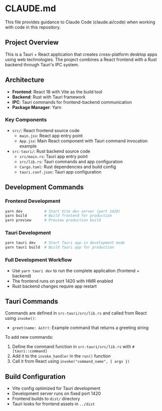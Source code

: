 # CLAUDE.md

This file provides guidance to Claude Code (claude.ai/code) when working with code in this repository.

## Project Overview

This is a Tauri + React application that creates cross-platform desktop apps using web technologies. The project combines a React frontend with a Rust backend through Tauri's IPC system.

## Architecture

- **Frontend**: React 18 with Vite as the build tool
- **Backend**: Rust with Tauri framework
- **IPC**: Tauri commands for frontend-backend communication
- **Package Manager**: Yarn

### Key Components

- `src/`: React frontend source code
  - `main.jsx`: React app entry point
  - `App.jsx`: Main React component with Tauri command invocation example
- `src-tauri/`: Rust backend source code
  - `src/main.rs`: Tauri app entry point
  - `src/lib.rs`: Tauri commands and app configuration
  - `Cargo.toml`: Rust dependencies and build config
  - `tauri.conf.json`: Tauri app configuration

## Development Commands

### Frontend Development
```bash
yarn dev          # Start Vite dev server (port 1420)
yarn build        # Build frontend for production
yarn preview      # Preview production build
```

### Tauri Development
```bash
yarn tauri dev    # Start Tauri app in development mode
yarn tauri build  # Build Tauri app for production
```

### Full Development Workflow
- Use `yarn tauri dev` to run the complete application (frontend + backend)
- The frontend runs on port 1420 with HMR enabled
- Rust backend changes require app restart

## Tauri Commands

Commands are defined in `src-tauri/src/lib.rs` and called from React using `invoke()`:

- `greet(name: &str)`: Example command that returns a greeting string

To add new commands:
1. Define the command function in `src-tauri/src/lib.rs` with `#[tauri::command]`
2. Add it to the `invoke_handler` in the `run()` function
3. Call it from React using `invoke("command_name", { args })`

## Build Configuration

- Vite config optimized for Tauri development
- Development server runs on fixed port 1420
- Frontend builds to `dist/` directory
- Tauri looks for frontend assets in `../dist`